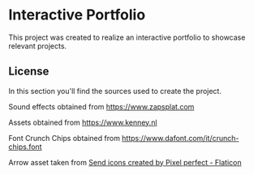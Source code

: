 # Interactive Portfolio

This project was created to realize an interactive portfolio to showcase relevant projects.

## License
In this section you'll find the sources used to create the project.

Sound effects obtained from https://www.zapsplat.com

Assets obtained from https://www.kenney.nl

Font Crunch Chips obtained from https://www.dafont.com/it/crunch-chips.font

Arrow asset taken from <a href="https://www.flaticon.com/free-icons/send" title="send icons">Send icons created by Pixel perfect - Flaticon</a>



